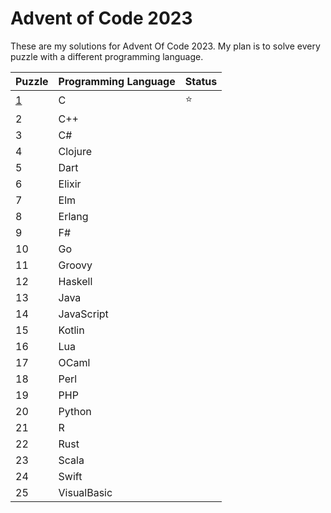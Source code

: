 # Advent of Code 2023

These are my solutions for Advent Of Code 2023. My plan is to solve every puzzle with a different programming language.


| Puzzle | Programming Language | Status | 
| -------| ---------------------|--------|
| [1](1) | C | ⭐ |
| 2 | C++ | |
| 3 | C# | |
| 4 | Clojure  | |
| 5 | Dart | | 
| 6 | Elixir | |
| 7 | Elm | |
| 8 | Erlang | |
| 9 | F# | |
| 10 | Go | |
| 11 | Groovy | |
| 12 | Haskell | |
| 13 | Java | |
| 14 | JavaScript | |
| 15 | Kotlin | |
| 16 | Lua | |
| 17 | OCaml | |
| 18 | Perl | |
| 19 | PHP | |
| 20 | Python | |
| 21 | R | |
| 22 | Rust | |
| 23 | Scala | |
| 24 | Swift | |
| 25 | VisualBasic | |


